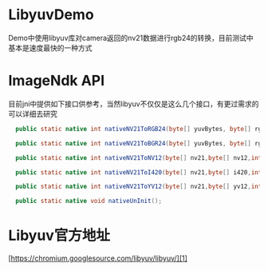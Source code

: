 # LibyuvDemo
Demo中使用libyuv库对camera返回的nv21数据进行rgb24的转换，目前测试中基本是速度最快的一种方式

# ImageNdk API
目前jni中提供如下接口供参考，当然libyuv不仅仅是这么几个接口，有更过需求的可以详细去研究
```java
  public static native int nativeNV21ToRGB24(byte[] yuvBytes, byte[] rgb24Bytes, int[] hw, int orientation);

  public static native int nativeNV21ToBGR24(byte[] yuvBytes, byte[] rgb24Bytes, int[] hw, int orientation);

  public static native int nativeNV21ToNV12(byte[] nv21,byte[] nv12,int width,int height);

  public static native int nativeNV21ToI420(byte[] nv21,byte[] i420,int width,int height);

  public static native int nativeNV21ToYV12(byte[] nv21,byte[] yv12,int width,int height);

  public static native void nativeUnInit();
```

# Libyuv官方地址
[https://chromium.googlesource.com/libyuv/libyuv/][1]


  [1]: https://chromium.googlesource.com/libyuv/libyuv/
